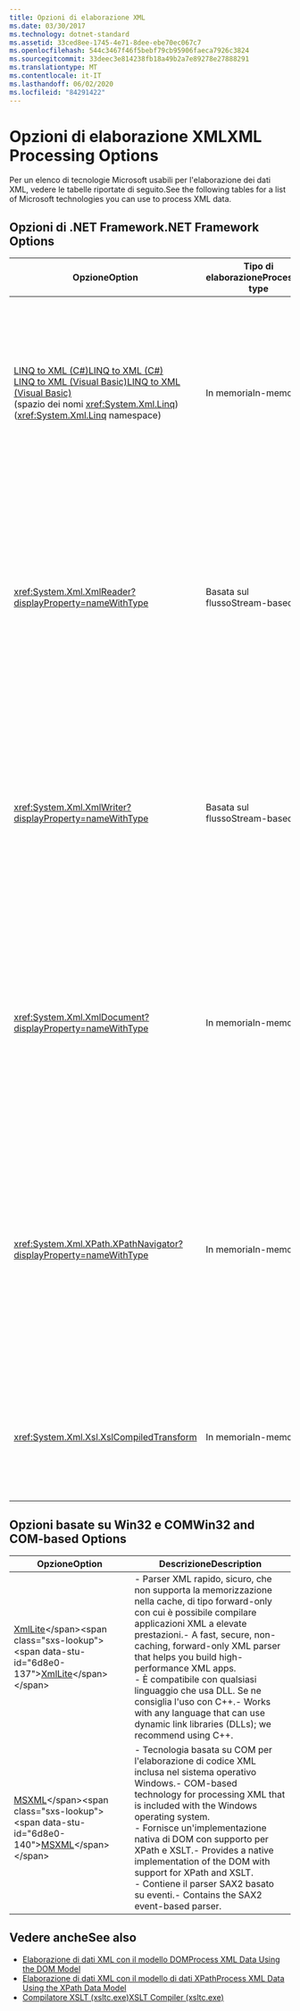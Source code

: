 ```yaml
---
title: Opzioni di elaborazione XML
ms.date: 03/30/2017
ms.technology: dotnet-standard
ms.assetid: 33ced8ee-1745-4e71-8dee-ebe70ec067c7
ms.openlocfilehash: 544c3467f46f5bebf79cb95906faeca7926c3824
ms.sourcegitcommit: 33deec3e814238fb18a49b2a7e89278e27888291
ms.translationtype: MT
ms.contentlocale: it-IT
ms.lasthandoff: 06/02/2020
ms.locfileid: "84291422"
---
```

# <a name="xml-processing-options"></a><span data-ttu-id="6d8e0-102">Opzioni di elaborazione XML</span><span class="sxs-lookup"><span data-stu-id="6d8e0-102">XML Processing Options</span></span>
<span data-ttu-id="6d8e0-103">Per un elenco di tecnologie Microsoft usabili per l'elaborazione dei dati XML, vedere le tabelle riportate di seguito.</span><span class="sxs-lookup"><span data-stu-id="6d8e0-103">See the following tables for a list of Microsoft technologies you can use to process XML data.</span></span>  
  
## <a name="net-framework-options"></a><span data-ttu-id="6d8e0-104">Opzioni di .NET Framework</span><span class="sxs-lookup"><span data-stu-id="6d8e0-104">.NET Framework Options</span></span>  
  
|<span data-ttu-id="6d8e0-105">**Opzione**</span><span class="sxs-lookup"><span data-stu-id="6d8e0-105">**Option**</span></span>|<span data-ttu-id="6d8e0-106">**Tipo di elaborazione**</span><span class="sxs-lookup"><span data-stu-id="6d8e0-106">**Processing type**</span></span>|<span data-ttu-id="6d8e0-107">**Descrizione**</span><span class="sxs-lookup"><span data-stu-id="6d8e0-107">**Description**</span></span>|  
|----------------|-------------------------|---------------------|  
|[<span data-ttu-id="6d8e0-108">LINQ to XML (C#)</span><span class="sxs-lookup"><span data-stu-id="6d8e0-108">LINQ to XML (C#)</span></span>](../../../csharp/programming-guide/concepts/linq/linq-to-xml-overview.md) <br/> [<span data-ttu-id="6d8e0-109">LINQ to XML (Visual Basic)</span><span class="sxs-lookup"><span data-stu-id="6d8e0-109">LINQ to XML (Visual Basic)</span></span>](../../../visual-basic/programming-guide/concepts/linq/linq-to-xml.md) <br /><span data-ttu-id="6d8e0-110">(spazio dei nomi <xref:System.Xml.Linq>)</span><span class="sxs-lookup"><span data-stu-id="6d8e0-110">(<xref:System.Xml.Linq> namespace)</span></span>|<span data-ttu-id="6d8e0-111">In memoria</span><span class="sxs-lookup"><span data-stu-id="6d8e0-111">In-memory</span></span>|<span data-ttu-id="6d8e0-112">- Basata sulla tecnologia LINQ (Language Integrated Query) di .NET Framework.</span><span class="sxs-lookup"><span data-stu-id="6d8e0-112">-   Based on the .NET Framework Language-Integrated Query (LINQ) technology.</span></span><br /><span data-ttu-id="6d8e0-113">- Garantisce un utilizzo delle query simile a SQL per oggetti, dati relazionali e dati XML.</span><span class="sxs-lookup"><span data-stu-id="6d8e0-113">-   Provides query experience that is similar to SQL for objects, relational data, and XML data.</span></span><br /><span data-ttu-id="6d8e0-114">- Fornisce funzionalità intuitive per la creazione e la trasformazione di documenti.</span><span class="sxs-lookup"><span data-stu-id="6d8e0-114">-   Provides intuitive document creation and transformation capabilities.</span></span><br /><span data-ttu-id="6d8e0-115">- Usare questa opzione se si scrive del nuovo codice.</span><span class="sxs-lookup"><span data-stu-id="6d8e0-115">-   Use this option if you're writing new code.</span></span>|  
|<xref:System.Xml.XmlReader?displayProperty=nameWithType>|<span data-ttu-id="6d8e0-116">Basata sul flusso</span><span class="sxs-lookup"><span data-stu-id="6d8e0-116">Stream-based</span></span>|<span data-ttu-id="6d8e0-117">- Fornisce un accesso rapido, non memorizzato nella cache, di tipo forward-only ai dati XML.</span><span class="sxs-lookup"><span data-stu-id="6d8e0-117">-   Provides a fast, non-cached, forward-only way to access XML data.</span></span><br /><span data-ttu-id="6d8e0-118">- È possibile creare oggetti usando il metodo <xref:System.Xml.XmlReader.Create%2A?displayProperty=nameWithType>, nonché specificare il set di funzionalità da abilitare nell'oggetto tramite la classe <xref:System.Xml.XmlReaderSettings>.</span><span class="sxs-lookup"><span data-stu-id="6d8e0-118">-   You can create objects by using the <xref:System.Xml.XmlReader.Create%2A?displayProperty=nameWithType> method, and specify the set of features to enable on the object by using the <xref:System.Xml.XmlReaderSettings> class.</span></span>|  
|<xref:System.Xml.XmlWriter?displayProperty=nameWithType>|<span data-ttu-id="6d8e0-119">Basata sul flusso</span><span class="sxs-lookup"><span data-stu-id="6d8e0-119">Stream-based</span></span>|<span data-ttu-id="6d8e0-120">- Fornisce una generazione rapida, non memorizzata nella cache, di tipo forward-only dei dati XML.</span><span class="sxs-lookup"><span data-stu-id="6d8e0-120">-   Provides a fast, non-cached, forward-only way to generate XML data.</span></span><br /><span data-ttu-id="6d8e0-121">- È possibile creare oggetti usando il metodo <xref:System.Xml.XmlWriter.Create%2A?displayProperty=nameWithType>, nonché specificare il set di funzionalità da abilitare nell'oggetto tramite la classe <xref:System.Xml.XmlWriterSettings>.</span><span class="sxs-lookup"><span data-stu-id="6d8e0-121">-   You can create objects by using the <xref:System.Xml.XmlWriter.Create%2A?displayProperty=nameWithType> method, and specify the set of features to enable on the object by using the <xref:System.Xml.XmlWriterSettings> class.</span></span>|  
|<xref:System.Xml.XmlDocument?displayProperty=nameWithType>|<span data-ttu-id="6d8e0-122">In memoria</span><span class="sxs-lookup"><span data-stu-id="6d8e0-122">In-memory</span></span>|<span data-ttu-id="6d8e0-123">- Implementa le raccomandazioni [W3C Document Object Model (DOM) Level 1 Core](https://www.w3.org/TR/REC-DOM-Level-1/level-one-core.html) e [DOM Level 2 Core](https://www.w3.org/TR/DOM-Level-2-Core/).</span><span class="sxs-lookup"><span data-stu-id="6d8e0-123">-   Implements the [W3C Document Object Model (DOM) Level 1 Core](https://www.w3.org/TR/REC-DOM-Level-1/level-one-core.html) and [DOM Level 2 Core](https://www.w3.org/TR/DOM-Level-2-Core/) recommendations.</span></span><br /><span data-ttu-id="6d8e0-124">- È possibile creare, inserire, rimuovere e modificare nodi usando metodi e proprietà basati sul modello DOM noto.</span><span class="sxs-lookup"><span data-stu-id="6d8e0-124">-   You can create, insert, remove, and modify nodes by using methods and properties based on the familiar DOM model.</span></span><br /><span data-ttu-id="6d8e0-125">- Usare questa opzione se si modifica il codice esistente tramite cui viene usato DOM di W3C.</span><span class="sxs-lookup"><span data-stu-id="6d8e0-125">-   Use this option if you're modifying existing code that utilizes the W3C DOM.</span></span>|  
|<xref:System.Xml.XPath.XPathNavigator?displayProperty=nameWithType>|<span data-ttu-id="6d8e0-126">In memoria</span><span class="sxs-lookup"><span data-stu-id="6d8e0-126">In-memory</span></span>|<span data-ttu-id="6d8e0-127">- Offre diverse opzioni di modifica e funzionalità di navigazione usando un modello di cursore.</span><span class="sxs-lookup"><span data-stu-id="6d8e0-127">-   Offers several editing options and navigation capabilities using a cursor model.</span></span><br /><span data-ttu-id="6d8e0-128">- I documenti XML possono essere contenuti in un oggetto <xref:System.Xml.XPath.XPathDocument> o <xref:System.Xml.XmlDocument>.</span><span class="sxs-lookup"><span data-stu-id="6d8e0-128">-   XML documents can be contained in an <xref:System.Xml.XPath.XPathDocument> or <xref:System.Xml.XmlDocument> object.</span></span><br /><span data-ttu-id="6d8e0-129">- Fornisce prestazioni eccellenti per l'elaborazione di sola lettura di XML.</span><span class="sxs-lookup"><span data-stu-id="6d8e0-129">-   Provides excellent performance for read-only processing of XML.</span></span><br /><span data-ttu-id="6d8e0-130">- Usare questa opzione se si modifica il codice esistente con query XPath o trasformazioni XSLT.</span><span class="sxs-lookup"><span data-stu-id="6d8e0-130">-   Use this option if you're modifying existing code with XPath queries or XSLT transformations.</span></span>|  
|<xref:System.Xml.Xsl.XslCompiledTransform>|<span data-ttu-id="6d8e0-131">In memoria</span><span class="sxs-lookup"><span data-stu-id="6d8e0-131">In-memory</span></span>|<span data-ttu-id="6d8e0-132">- Fornisce opzioni per la trasformazione di dati XML tramite trasformazioni XSL.</span><span class="sxs-lookup"><span data-stu-id="6d8e0-132">-   Provides options for transforming XML data using XSL transformations.</span></span><br /><span data-ttu-id="6d8e0-133">- Tramite il [compilatore XSLT (xsltc.exe)](xslt-compiler-xsltc-exe.md) è possibile fare riferimento a trasformazioni precompilate nell'applicazione in uso.</span><span class="sxs-lookup"><span data-stu-id="6d8e0-133">-   The [XSLT Compiler (xsltc.exe)](xslt-compiler-xsltc-exe.md) lets you reference pre-compiled transformations in your app.</span></span>|  
  
## <a name="win32-and-com-based-options"></a><span data-ttu-id="6d8e0-134">Opzioni basate su Win32 e COM</span><span class="sxs-lookup"><span data-stu-id="6d8e0-134">Win32 and COM-based Options</span></span>  
  
|<span data-ttu-id="6d8e0-135">**Opzione**</span><span class="sxs-lookup"><span data-stu-id="6d8e0-135">**Option**</span></span>|<span data-ttu-id="6d8e0-136">**Descrizione**</span><span class="sxs-lookup"><span data-stu-id="6d8e0-136">**Description**</span></span>|  
|----------------|---------------------|  
|<span data-ttu-id="6d8e0-137">[XmlLite](https://docs.microsoft.com/previous-versions/windows/desktop/ms752872(v=vs.85))</span><span class="sxs-lookup"><span data-stu-id="6d8e0-137">[XmlLite](https://docs.microsoft.com/previous-versions/windows/desktop/ms752872(v=vs.85))</span></span>|<span data-ttu-id="6d8e0-138">- Parser XML rapido, sicuro, che non supporta la memorizzazione nella cache, di tipo forward-only con cui è possibile compilare applicazioni XML a elevate prestazioni.</span><span class="sxs-lookup"><span data-stu-id="6d8e0-138">-   A fast, secure, non-caching, forward-only XML parser that helps you build high-performance XML apps.</span></span><br /><span data-ttu-id="6d8e0-139">- È compatibile con qualsiasi linguaggio che usa DLL. Se ne consiglia l'uso con C++.</span><span class="sxs-lookup"><span data-stu-id="6d8e0-139">-   Works with any language that can use dynamic link libraries (DLLs); we recommend using C++.</span></span>|  
|<span data-ttu-id="6d8e0-140">[MSXML](https://docs.microsoft.com/previous-versions/windows/desktop/ms763742(v=vs.85))</span><span class="sxs-lookup"><span data-stu-id="6d8e0-140">[MSXML](https://docs.microsoft.com/previous-versions/windows/desktop/ms763742(v=vs.85))</span></span>|<span data-ttu-id="6d8e0-141">- Tecnologia basata su COM per l'elaborazione di codice XML inclusa nel sistema operativo Windows.</span><span class="sxs-lookup"><span data-stu-id="6d8e0-141">-   COM-based technology for processing XML that is included with the Windows operating system.</span></span><br /><span data-ttu-id="6d8e0-142">- Fornisce un'implementazione nativa di DOM con supporto per XPath e XSLT.</span><span class="sxs-lookup"><span data-stu-id="6d8e0-142">-   Provides a native implementation of the DOM with support for XPath and XSLT.</span></span><br /><span data-ttu-id="6d8e0-143">- Contiene il parser SAX2 basato su eventi.</span><span class="sxs-lookup"><span data-stu-id="6d8e0-143">-   Contains the SAX2 event-based parser.</span></span>|  
  
## <a name="see-also"></a><span data-ttu-id="6d8e0-144">Vedere anche</span><span class="sxs-lookup"><span data-stu-id="6d8e0-144">See also</span></span>

- [<span data-ttu-id="6d8e0-145">Elaborazione di dati XML con il modello DOM</span><span class="sxs-lookup"><span data-stu-id="6d8e0-145">Process XML Data Using the DOM Model</span></span>](process-xml-data-using-the-dom-model.md)
- [<span data-ttu-id="6d8e0-146">Elaborazione di dati XML con il modello di dati XPath</span><span class="sxs-lookup"><span data-stu-id="6d8e0-146">Process XML Data Using the XPath Data Model</span></span>](process-xml-data-using-the-xpath-data-model.md)
- [<span data-ttu-id="6d8e0-147">Compilatore XSLT (xsltc.exe)</span><span class="sxs-lookup"><span data-stu-id="6d8e0-147">XSLT Compiler (xsltc.exe)</span></span>](xslt-compiler-xsltc-exe.md)
